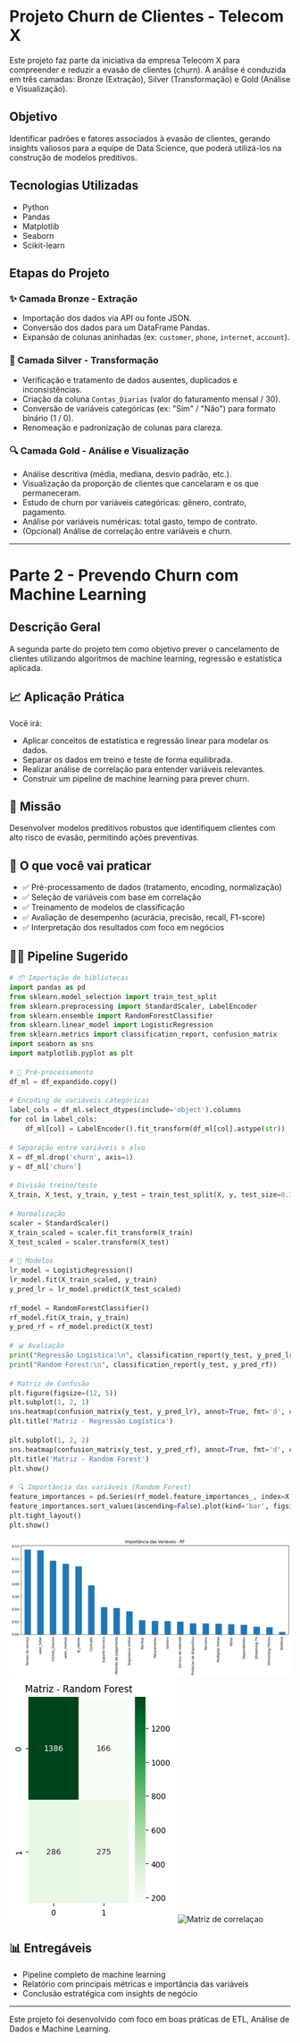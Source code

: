 # Projeto Churn de Clientes - Telecom X

Este projeto faz parte da iniciativa da empresa Telecom X para compreender e reduzir a evasão de clientes (churn). A análise é conduzida em três camadas: Bronze (Extração), Silver (Transformação) e Gold (Análise e Visualização).

## Objetivo

Identificar padrões e fatores associados à evasão de clientes, gerando insights valiosos para a equipe de Data Science, que poderá utilizá-los na construção de modelos preditivos.

## Tecnologias Utilizadas

* Python
* Pandas
* Matplotlib
* Seaborn
* Scikit-learn

## Etapas do Projeto

### ✨ Camada Bronze - Extração

* Importação dos dados via API ou fonte JSON.
* Conversão dos dados para um DataFrame Pandas.
* Expansão de colunas aninhadas (ex: `customer`, `phone`, `internet`, `account`).

### 🌟 Camada Silver - Transformação

* Verificação e tratamento de dados ausentes, duplicados e inconsistências.
* Criação da coluna `Contas_Diarias` (valor do faturamento mensal / 30).
* Conversão de variáveis categóricas (ex: "Sim" / "Não") para formato binário (1 / 0).
* Renomeação e padronização de colunas para clareza.

### 🔍 Camada Gold - Análise e Visualização

* Análise descritiva (média, mediana, desvio padrão, etc.).
* Visualização da proporção de clientes que cancelaram e os que permaneceram.
* Estudo de churn por variáveis categóricas: gênero, contrato, pagamento.
* Análise por variáveis numéricas: total gasto, tempo de contrato.
* (Opcional) Análise de correlação entre variáveis e churn.

---

# Parte 2 - Prevendo Churn com Machine Learning

## Descrição Geral

A segunda parte do projeto tem como objetivo prever o cancelamento de clientes utilizando algoritmos de machine learning, regressão e estatística aplicada.

## 📈 Aplicação Prática

Você irá:

* Aplicar conceitos de estatística e regressão linear para modelar os dados.
* Separar os dados em treino e teste de forma equilibrada.
* Realizar análise de correlação para entender variáveis relevantes.
* Construir um pipeline de machine learning para prever churn.

## 🎯 Missão

Desenvolver modelos preditivos robustos que identifiquem clientes com alto risco de evasão, permitindo ações preventivas.

## 🧰 O que você vai praticar

* ✅ Pré-processamento de dados (tratamento, encoding, normalização)
* ✅ Seleção de variáveis com base em correlação
* ✅ Treinamento de modelos de classificação
* ✅ Avaliação de desempenho (acurácia, precisão, recall, F1-score)
* ✅ Interpretação dos resultados com foco em negócios

## 👨‍💻 Pipeline Sugerido

```python
# 📦 Importação de bibliotecas
import pandas as pd
from sklearn.model_selection import train_test_split
from sklearn.preprocessing import StandardScaler, LabelEncoder
from sklearn.ensemble import RandomForestClassifier
from sklearn.linear_model import LogisticRegression
from sklearn.metrics import classification_report, confusion_matrix
import seaborn as sns
import matplotlib.pyplot as plt

# 🧼 Pré-processamento
df_ml = df_expandido.copy()

# Encoding de variáveis categóricas
label_cols = df_ml.select_dtypes(include='object').columns
for col in label_cols:
    df_ml[col] = LabelEncoder().fit_transform(df_ml[col].astype(str))

# Separação entre variáveis e alvo
X = df_ml.drop('churn', axis=1)
y = df_ml['churn']

# Divisão treino/teste
X_train, X_test, y_train, y_test = train_test_split(X, y, test_size=0.3, stratify=y, random_state=42)

# Normalização
scaler = StandardScaler()
X_train_scaled = scaler.fit_transform(X_train)
X_test_scaled = scaler.transform(X_test)

# 🤖 Modelos
lr_model = LogisticRegression()
lr_model.fit(X_train_scaled, y_train)
y_pred_lr = lr_model.predict(X_test_scaled)

rf_model = RandomForestClassifier()
rf_model.fit(X_train, y_train)
y_pred_rf = rf_model.predict(X_test)

# 📊 Avaliação
print("Regressão Logística:\n", classification_report(y_test, y_pred_lr))
print("Random Forest:\n", classification_report(y_test, y_pred_rf))

# Matriz de Confusão
plt.figure(figsize=(12, 5))
plt.subplot(1, 2, 1)
sns.heatmap(confusion_matrix(y_test, y_pred_lr), annot=True, fmt='d', cmap='Blues')
plt.title('Matriz - Regressão Logística')

plt.subplot(1, 2, 2)
sns.heatmap(confusion_matrix(y_test, y_pred_rf), annot=True, fmt='d', cmap='Greens')
plt.title('Matriz - Random Forest')
plt.show()

# 🔍 Importância das variáveis (Random Forest)
feature_importances = pd.Series(rf_model.feature_importances_, index=X.columns)
feature_importances.sort_values(ascending=False).plot(kind='bar', figsize=(12,6), title='Importância das Variáveis - RF')
plt.tight_layout()
plt.show()
```
![Matriz de correlaçao](https://github.com/ElenirOliveira/Telecomx-2/blob/main/Import%C3%A2ncia%20das%20Vari%C3%A1veis%20-%20RF.png)
![Matriz de correlaçao](https://github.com/ElenirOliveira/Telecomx-2/blob/main/Matriz%20-%20Random%20Forest.png)
![Matriz de correlaçao](https://github.com/user-attachments/assets/48ed7b9b-e0ad-46ad-ab23-33d7e7053661)
## 📊 Entregáveis

* Pipeline completo de machine learning
* Relatório com principais métricas e importância das variáveis
* Conclusão estratégica com insights de negócio

---

Este projeto foi desenvolvido com foco em boas práticas de ETL, Análise de Dados e Machine Learning.


